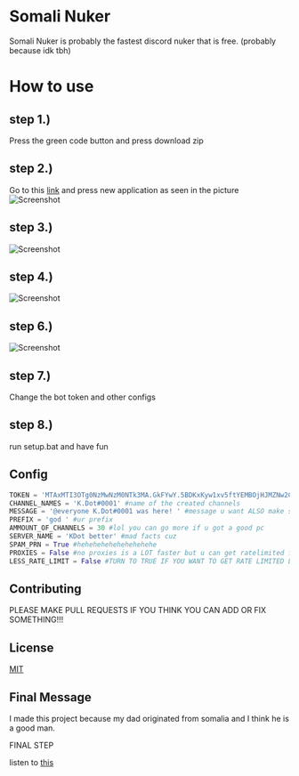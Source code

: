 # Somali Nuker

Somali Nuker is probably the fastest discord nuker that is free. (probably because idk tbh)

# How to use

## step 1.) 

Press the green code button and press download zip

## step 2.) 

Go to this [link](https://discord.com/developers/applications) and press new application as seen in the picture 
![Screenshot](utils/step-1.png)

## step 3.)

![Screenshot](utils/step-2.png)

## step 4.)

![Screenshot](utils/step-3.png)

## step 6.)

![Screenshot](utils/step-4.png)

## step 7.)

Change the bot token and other configs

## step 8.) 

run setup.bat and have fun

## Config

```python
TOKEN = 'MTAxMTI3OTg0NzMwNzM0NTk3MA.GkFYwY.5BDKxKyw1xv5ftYEMBOjHJMZNw2CxovC2THNsk' #ur BOT token here
CHANNEL_NAMES = 'K.Dot#0001' #name of the created channels
MESSAGE = '@everyone K.Dot#0001 was here! ' #message u want ALSO make sure there is a space at the end if your using spam_prn
PREFIX = 'god ' #ur prefix
AMMOUNT_OF_CHANNELS = 30 #lol you can go more if u got a good pc
SERVER_NAME = 'KDot better' #mad facts cuz
SPAM_PRN = True #hehehehehehehehehehe
PROXIES = False #no proxies is a LOT faster but u can get ratelimited faster sometimes so its up to u ALSO PROXIES WILL MESS UP CONSOLE LMAO
LESS_RATE_LIMIT = False #TURN TO TRUE IF YOU WANT TO GET RATE LIMITED LESS. PROXIES IS STILL BETTER THO
```

## Contributing

PLEASE MAKE PULL REQUESTS IF YOU THINK YOU CAN ADD OR FIX SOMETHING!!!

## License
[MIT](https://choosealicense.com/licenses/mit/)

## Final Message

I made this project because my dad originated from somalia and I think he is a good man.

FINAL STEP

listen to [this](https://open.spotify.com/album/4eLPsYPBmXABThSJ821sqY?si=319c89f639594af7)
